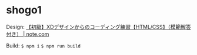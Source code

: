 # shogo1

Design: [【初級】XDデザインからのコーディング練習【HTML/CSS】（模範解答付き） | note.com](https://note.com/samuraibrass/n/n2108f5f03dd8?magazine_key=mad296098d928)

Build:
`$ npm i`
`$ npm run build`
